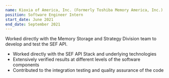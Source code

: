 ```yaml
---
name: Kioxia of America, Inc. (Formerly Toshiba Memory America, Inc.)
position: Software Engineer Intern
start_date: June 2021
end_date: September 2021
---
```

Worked directly with the Memory Storage and Strategy Division team to develop and test the SEF API.
* Worked directly with the SEF API Stack and underlying technologies
* Extensively verified results at different levels of the software components
* Contributed to the integration testing and quality assurance of the code
